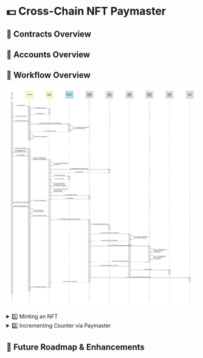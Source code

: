 # 💵 Cross-Chain NFT Paymaster

## 👤 Contracts Overview

## 👤 Accounts Overview

## 🔁 Workflow Overview

![Alt text](./assets/Sequence%20Diagram.svg)

<details>
<summary>1️⃣ Minting an NFT</summary>
<div style="margin-top:15px">&nbsp;</div>
1. User clicks Mint button on frontend.<br><br>
&nbsp;&nbsp;&nbsp;&nbsp;1.1 Frontend calls `adminSign()` backend function with `userAddress`.<br><br>
&nbsp;&nbsp;&nbsp;&nbsp;1.2 Backend returns `adminSignature` of concatentation of `tokenId` and `userAddress` to frontend.<br><br>
&nbsp;&nbsp;&nbsp;&nbsp;1.3 Frontend prompts user wallet.<br><br>
&nbsp;&nbsp;&nbsp;&nbsp;1.4 User confirms transaction to mint NFT.<br><br>
&nbsp;&nbsp;&nbsp;&nbsp;1.5 Frontend calls `mint()` function on NFT Contract with `userAddress`, `tokenURI`, and `adminSignature`.<br><br>
&nbsp;&nbsp;&nbsp;&nbsp;1.6 NFT Contract internally calls `_verifySignature()` function with `userAddress`, `tokenId`, and `adminSignature` before minting NFT.<br><br>
&nbsp;&nbsp;&nbsp;&nbsp;1.7 Hedera network returns transaction confirmation to frontend.<br><br>
&nbsp;&nbsp;&nbsp;&nbsp;1.8 Frontend calls `refetchNFTs()` function with `userAddress` to retrieve the newly minted NFT information.
</details>

<details>
<summary>2️⃣ Incrementing Counter via Paymaster</summary>
<br><br>
2. User clicks Increment button on frontend.<br><br>
&nbsp;&nbsp;&nbsp;&nbsp;2.1 Frontend calls `signMessageHash()` function with `paymasterAddress` and `nonce` which prevents paymaster replay attacks. This prompts user to sign the message via his connected wallet.<br><br>
&nbsp;&nbsp;&nbsp;&nbsp;2.2 User's connected wallet returns `nonceSignature` to frontend.<br><br>
&nbsp;&nbsp;&nbsp;&nbsp;2.3 Frontend calls `constructUserOp()` function on backend with `tokenId`, `userAddress`, and `nonceSignature`.<br><br>
&nbsp;&nbsp;&nbsp;&nbsp;2.4 Backend internally calls `calculateAddress()` function with `userAddress` to generate `salt`.<br><br>
&nbsp;&nbsp;&nbsp;&nbsp;2.5 Backend calls `getWalletAddress()` function on Factory Contract with `userAddress` and `salt`.<br><br>
&nbsp;&nbsp;&nbsp;&nbsp;2.6 Factory Contract returns `walletAddress` to backend.<br><br>
&nbsp;&nbsp;&nbsp;&nbsp;2.7 Backend reads `signatures()` mapping on NFT Contract with `tokenId` as key.<br><br>
&nbsp;&nbsp;&nbsp;&nbsp;2.8 NFT Contract returns `adminSignature` to backend.<br><br>
&nbsp;&nbsp;&nbsp;&nbsp;2.9 Backend assigns `paymasterAndData` using `adminSignature`, `tokenId`, `userAddress`, `userSignature` (and other gas-related values).<br><br>
&nbsp;&nbsp;&nbsp;&nbsp;2.10 Backend assigns `userOp` using `walletAddress`, `initCode`, `callData`, `paymasterAndData` (and other gas-related values).<br><br>
&nbsp;&nbsp;&nbsp;&nbsp;2.11 Backend calls `getUserOpHash()` function on Entrypoint Contract with `userOp`.<br><br>
&nbsp;&nbsp;&nbsp;&nbsp;2.12 Entrypoint Contract returns `userOpHash` to backend.<br><br>
&nbsp;&nbsp;&nbsp;&nbsp;2.13 Backend returns `userOp` and `userOpHash` to frontend.<br><br>
&nbsp;&nbsp;&nbsp;&nbsp;2.14 Frontend calls `signHashValue()` function with `userOpHash`. This prompts user to sign the message via his connected wallet.<br><br>
&nbsp;&nbsp;&nbsp;&nbsp;2.15 User's connected wallet returns `userOpHashSignature` to frontend.<br><br>
&nbsp;&nbsp;&nbsp;&nbsp;2.16 Frontend assigns `userOp.signature` to `userOpHashSignature`.<br><br>
&nbsp;&nbsp;&nbsp;&nbsp;2.17 Frontend calls `transmitUserOp()` function on backend with `userOp`.<br><br>
&nbsp;&nbsp;&nbsp;&nbsp;2.18 Backend calls `handleOps()` function on Entrypoint Contract with `userOp` and `adminAccountAddress`.<br><br>
&nbsp;&nbsp;&nbsp;&nbsp;2.19 Entrypoint Contract internally calls `_createSenderIfNeeded()` function with `initCode` to ensure Factory Contract creates a new Wallet Contract for the user if needed.<br><br>
&nbsp;&nbsp;&nbsp;&nbsp;2.20 Entrypoint Contract calls `validateUserOp()` function on Wallet Contract with `userOp` and `userOpHash`.<br><br>
&nbsp;&nbsp;&nbsp;&nbsp;2.21 Wallet Contract internally calls `_rawSignatureVerification()` function with `userOpHash` and `userSignature`.<br><br>
&nbsp;&nbsp;&nbsp;&nbsp;2.22 Wallet Contract returns `SIG_VALIDATION_SUCCESS` to Entrypoint Contract.<br><br>
&nbsp;&nbsp;&nbsp;&nbsp;2.23 Entrypoint Contract calls `validatePaymasterUserOp()` function on Paymaster Contract with `userOp` and `userOpHash`.<br><br>
&nbsp;&nbsp;&nbsp;&nbsp;2.24 Paymaster Contract internally calls `_verifyAdminSignature()` function with `userAddress`, `tokenId`, and `adminSignature`.<br><br>
&nbsp;&nbsp;&nbsp;&nbsp;2.25 Paymaster Contract internally calls `_verifyUserSignature()` function with `nonce`, `userAddress`, and `userSignature`.<br><br>
&nbsp;&nbsp;&nbsp;&nbsp;2.26 Paymaster Contract returns `SIG_VALIDATION_SUCCESS` to Entrypoint Contract.<br><br>
&nbsp;&nbsp;&nbsp;&nbsp;2.27 Entrypoint Contract calls `execute()` function on Wallet Contract with `counterAddress` and the string `'increment'`.<br><br>
&nbsp;&nbsp;&nbsp;&nbsp;2.28 Wallet Contract calls `increment()` function on Counter Contract.<br><br>
&nbsp;&nbsp;&nbsp;&nbsp;2.29 Entrypoint Contract internally calls `_compensate` function with `adminAccountAddress` and `gasFees` to transfer fees to the Admin Account.<br><br>
&nbsp;&nbsp;&nbsp;&nbsp;2.30 Ethereum Sepolia blockchain returns transaction confirmation to backend.<br><br>
&nbsp;&nbsp;&nbsp;&nbsp;2.31 Backend returns transaction confirmation to backend.
</details>

## 🚧 Future Roadmap & Enhancements